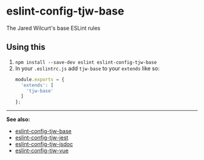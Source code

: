 # eslint-config-tjw-base

The Jared Wilcurt's base ESLint rules


## Using this

1. `npm install --save-dev eslint eslint-config-tjw-base`
1. In your `.eslintrc.js` add `tjw-base` to your `extends` like so:
    ```js
    module.exports = {
      'extends': [
        'tjw-base'
      ]
    };
    ```

* * *

**See also:**

* [eslint-config-tjw-base](https://github.com/tjw-lint/eslint-config-tjw-base)
* [eslint-config-tjw-jest](https://github.com/tjw-lint/eslint-config-tjw-jest)
* [eslint-config-tjw-jsdoc](https://github.com/tjw-lint/eslint-config-tjw-jsdoc)
* [eslint-config-tjw-vue](https://github.com/tjw-lint/eslint-config-tjw-vue)
